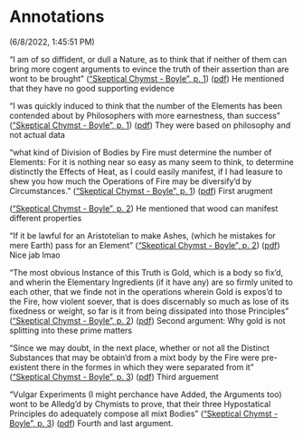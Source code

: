 # Annotations  
(6/8/2022, 1:45:51 PM)

“I am of so diffident, or dull a Nature, as to think that if neither of them can bring more cogent arguments to evince the truth of their assertion than are wont to be brought” ([“Skeptical Chymst - Boyle”, p. 1](zotero://select/library/items/BTPQL2JL)) ([pdf](zotero://open-pdf/library/items/8282K4BG?page=1&annotation=TSW9SSBQ)) He mentioned that they have no good supporting evidence

“I was quickly induced to think that the number of the Elements has been contended about by Philosophers with more earnestness, than success” ([“Skeptical Chymst - Boyle”, p. 1](zotero://select/library/items/BTPQL2JL)) ([pdf](zotero://open-pdf/library/items/8282K4BG?page=1&annotation=F8H2WXWS)) They were based on philosophy and not actual data

“what kind of Division of Bodies by Fire must determine the number of Elements: For it is nothing near so easy as many seem to think, to determine distinctly the Effects of Heat, as I could easily manifest, if I had leasure to shew you how much the Operations of Fire may be diversify’d by Circumstances.” ([“Skeptical Chymst - Boyle”, p. 1](zotero://select/library/items/BTPQL2JL)) ([pdf](zotero://open-pdf/library/items/8282K4BG?page=1&annotation=QRYEHHRS)) First arugment

([“Skeptical Chymst - Boyle”, p. 2](zotero://select/library/items/BTPQL2JL)) He mentioned that wood can manifest different properties

“If it be lawful for an Aristotelian to make Ashes, (which he mistakes for mere Earth) pass for an Element” ([“Skeptical Chymst - Boyle”, p. 2](zotero://select/library/items/BTPQL2JL)) ([pdf](zotero://open-pdf/library/items/8282K4BG?page=2&annotation=CJBQBFTM)) Nice jab lmao

“The most obvious Instance of this Truth is Gold, which is a body so fix’d, and wherin the Elementary Ingredients (if it have any) are so firmly united to each other, that we finde not in the operations wherein Gold is expos’d to the Fire, how violent soever, that is does discernably so much as lose of its fixedness or weight, so far is it from being dissipated into those Principles” ([“Skeptical Chymst - Boyle”, p. 2](zotero://select/library/items/BTPQL2JL)) ([pdf](zotero://open-pdf/library/items/8282K4BG?page=2&annotation=3GV66RBH)) Second argument: Why gold is not splitting into these prime matters

“Since we may doubt, in the next place, whether or not all the Distinct Substances that may be obtain’d from a mixt body by the Fire were pre-existent there in the formes in which they were separated from it” ([“Skeptical Chymst - Boyle”, p. 3](zotero://select/library/items/BTPQL2JL)) ([pdf](zotero://open-pdf/library/items/8282K4BG?page=3&annotation=PRFQE6C3)) Third arguement

“Vulgar Experiments (I might perchance have Added, the Arguments too) wont to be Alledg’d by Chymists to prove, that their three Hypostatical Principles do adequately compose all mixt Bodies” ([“Skeptical Chymst - Boyle”, p. 3](zotero://select/library/items/BTPQL2JL)) ([pdf](zotero://open-pdf/library/items/8282K4BG?page=3&annotation=U8QXN2WJ)) Fourth and last argument.
